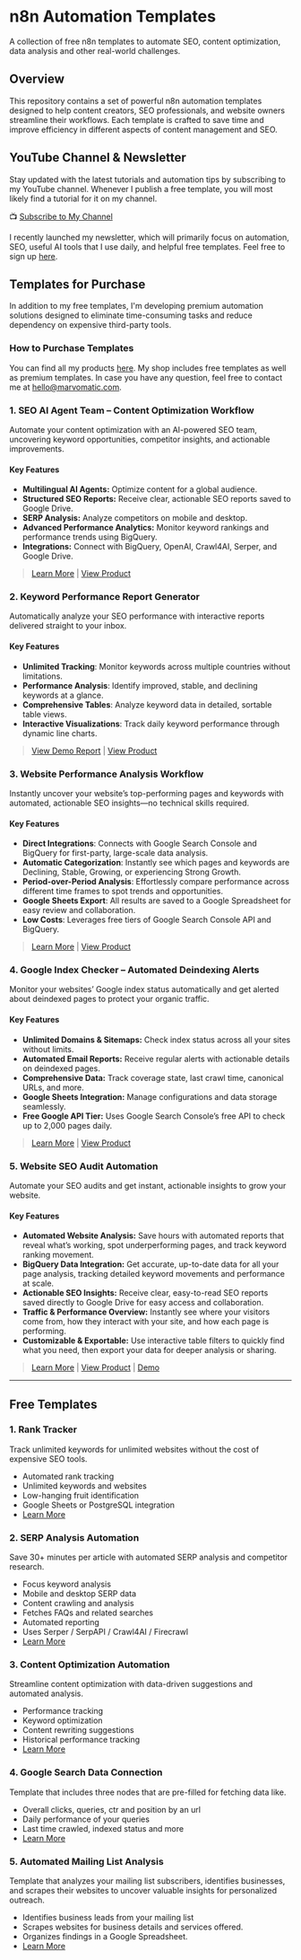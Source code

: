 # n8n Automation Templates

A collection of free n8n templates to automate SEO, content optimization, data analysis and other real-world challenges.

## Overview

This repository contains a set of powerful n8n automation templates designed to help content creators, SEO professionals, and website owners streamline their workflows. Each template is crafted to save time and improve efficiency in different aspects of content management and SEO.

## YouTube Channel & Newsletter

Stay updated with the latest tutorials and automation tips by subscribing to my YouTube channel. Whenever I publish a free template, you will most likely find a tutorial for it on my channel.

📺 [Subscribe to My Channel](https://www.youtube.com/@Marvomatic)

I recently launched my newsletter, which will primarily focus on automation, SEO, useful AI tools that I use daily, and helpful free templates. Feel free to sign up [here](https://marvomatic.com/newsletter/).

##  Templates for Purchase

In addition to my free templates, I'm developing premium automation solutions designed to eliminate time-consuming tasks and reduce dependency on expensive third-party tools. 

###  How to Purchase Templates

You can find all my products [here](https://marvomatic.com/products/). My shop includes free templates as well as premium templates. In case you have any question, feel free to contact me at [hello@marvomatic.com](mailto:hello@marvomatic.com). 

### 1. SEO AI Agent Team – Content Optimization Workflow

Automate your content optimization with an AI-powered SEO team, uncovering keyword opportunities, competitor insights, and actionable improvements.

#### Key Features
- **Multilingual AI Agents:** Optimize content for a global audience.
- **Structured SEO Reports:** Receive clear, actionable SEO reports saved to Google Drive.
- **SERP Analysis:** Analyze competitors on mobile and desktop.
- **Advanced Performance Analytics:** Monitor keyword rankings and performance trends using BigQuery.
- **Integrations:** Connect with BigQuery, OpenAI, Crawl4AI, Serper, and Google Drive.

> [Learn More](./ai-powered-seo-team/readme.md) | [View Product](https://marvomatic.com/products/n8n-seo-ai-agent-team-content-optimization/)

### 2. Keyword Performance Report Generator

Automatically analyze your SEO performance with interactive reports delivered straight to your inbox.

#### Key Features
- **Unlimited Tracking**: Monitor keywords across multiple countries without limitations.
- **Performance Analysis**: Identify improved, stable, and declining keywords at a glance.
- **Comprehensive Tables**: Analyze keyword data in detailed, sortable table views.
- **Interactive Visualizations**: Track daily keyword performance through dynamic line charts.

> [View Demo Report](./tracked-keyword-performance-report-generator/n8n-keyword-rank-tracking-example-report.html) | [View Product](https://marvomatic.com/products/n8n-keyword-rank-tracking-report-automation/)

### 3. Website Performance Analysis Workflow

Instantly uncover your website’s top-performing pages and keywords with automated, actionable SEO insights—no technical skills required.

#### Key Features
- **Direct Integrations**: Connects with Google Search Console and BigQuery for first-party, large-scale data analysis.
- **Automatic Categorization**: Instantly see which pages and keywords are Declining, Stable, Growing, or experiencing Strong Growth.
- **Period-over-Period Analysis**: Effortlessly compare performance across different time frames to spot trends and opportunities.
- **Google Sheets Export**: All results are saved to a Google Spreadsheet for easy review and collaboration.
- **Low Costs**: Leverages free tiers of Google Search Console API and BigQuery.

> [Learn More](./traffic-performance-analysis/readme.md) | [View Product](https://marvomatic.com/products/n8n-website-performance-analysis-workflow/)

### 4. Google Index Checker – Automated Deindexing Alerts

Monitor your websites’ Google index status automatically and get alerted about deindexed pages to protect your organic traffic.

#### Key Features
- **Unlimited Domains & Sitemaps:** Check index status across all your sites without limits.
- **Automated Email Reports:** Receive regular alerts with actionable details on deindexed pages.
- **Comprehensive Data:** Track coverage state, last crawl time, canonical URLs, and more.
- **Google Sheets Integration:** Manage configurations and data storage seamlessly.
- **Free Google API Tier:** Uses Google Search Console’s free API to check up to 2,000 pages daily.

> [Learn More](./google-index-checker/readme.md) | [View Product](https://marvomatic.com/products/automated-google-index-checker/)

### 5. Website SEO Audit Automation

Automate your SEO audits and get instant, actionable insights to grow your website.

#### Key Features
- **Automated Website Analysis:** Save hours with automated reports that reveal what’s working, spot underperforming pages, and track keyword ranking movement.
- **BigQuery Data Integration:** Get accurate, up-to-date data for all your page analysis, tracking detailed keyword movements and performance at scale.
- **Actionable SEO Insights:** Receive clear, easy-to-read SEO reports saved directly to Google Drive for easy access and collaboration.
- **Traffic & Performance Overview:** Instantly see where your visitors come from, how they interact with your site, and how each page is performing.
- **Customizable & Exportable:** Use interactive table filters to quickly find what you need, then export your data for deeper analysis or sharing.

> [Learn More](./website-seo-audit/readme.md) | [View Product](https://marvomatic.com/products/automated-website-analysis-report/) | [Demo](https://youtu.be/_FfJLiMNJLw?si=uw7HuAxjJ-AKpPJ8)

---

## Free Templates

### 1. Rank Tracker
Track unlimited keywords for unlimited websites without the cost of expensive SEO tools.
- Automated rank tracking
- Unlimited keywords and websites
- Low-hanging fruit identification
- Google Sheets or PostgreSQL integration
- [Learn More](./keyword-rank-tracker/readme.md)


### 2. SERP Analysis Automation
Save 30+ minutes per article with automated SERP analysis and competitor research.
- Focus keyword analysis
- Mobile and desktop SERP data
- Content crawling and analysis
- Fetches FAQs and related searches
- Automated reporting
- Uses Serper / SerpAPI / Crawl4AI / Firecrawl
- [Learn More](./serp-analysis/readme.md)

### 3. Content Optimization Automation
Streamline content optimization with data-driven suggestions and automated analysis.
- Performance tracking
- Keyword optimization
- Content rewriting suggestions
- Historical performance tracking
- [Learn More](./gsc-ai-seo-writer/readme.md)

### 4. Google Search Data Connection
Template that includes three nodes that are pre-filled for fetching data like.
- Overall clicks, queries, ctr and position by an url
- Daily performance of your queries
- Last time crawled, indexed status and more
- [Learn More](./get-google-search-console-data/readme.md)

### 5. Automated Mailing List Analysis
Template that analyzes your mailing list subscribers, identifies businesses, and scrapes their websites to uncover valuable insights for personalized outreach.
- Identifies business leads from your mailing list
- Scrapes websites for business details and services offered.
- Organizes findings in a Google Spreadsheet.
- [Learn More](./mailing-list-analysis/readme.md)

